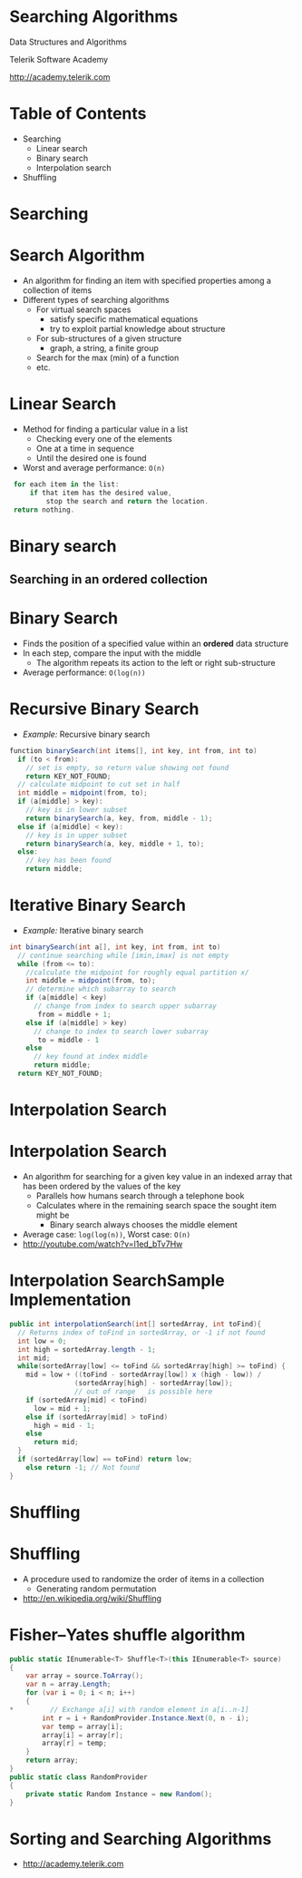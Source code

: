 <!-- section start -->
<!-- attr: { class:'slide-title', showInPresentation:true, hasScriptWrapper:true, style:'' } -->
# Searching Algorithms
<div class="signature">
    <p class="signature-course">Data Structures and Algorithms</p>
    <p class="signature-initiative">Telerik Software Academy</p>
    <a href="http://academy.telerik.com" class="signature-link">http://academy.telerik.com</a>
</div>


<!-- attr: { showInPresentation:true, hasScriptWrapper:true, style:'' } -->
# Table of Contents
* Searching
  * Linear search
  * Binary search
  * Interpolation search
* Shuffling


<!-- section start -->
<!-- attr: { class:'slide-section', showInPresentation:true, hasScriptWrapper:true, style:'' } -->
# Searching


<!-- attr: { showInPresentation:true, hasScriptWrapper:true, style:'' } -->
# Search Algorithm
* An algorithm for finding an item with specified properties among a collection of items
* Different types of searching algorithms
  * For virtual search spaces
    * satisfy specific mathematical equations
    * try to exploit partial knowledge about structure
  * For sub-structures of a given structure
    * graph, a string, a finite group
  * Search for the max (min) of a function
  * etc.

<!-- attr: { showInPresentation:true, hasScriptWrapper:true, style:'' } -->
# Linear Search

* Method for finding a particular value in a list
  * Checking every one of the elements
  * One at a time in sequence
  * Until the desired one is found
* Worst and average performance: `O(n)`

```cs
 for each item in the list:
     if that item has the desired value,
         stop the search and return the location.
 return nothing.
```

<!-- section start -->

<!-- attr: {class: 'slide-section'} -->
# Binary search
##  Searching in an ordered collection

<!-- attr: { showInPresentation:true, hasScriptWrapper:true, style:'' } -->
# Binary Search

* Finds the position of a specified value within an **ordered** data structure
* In each step, compare the input with the middle
  * The algorithm repeats its action to the left or right sub-structure
* Average performance: `O(log(n))`

<!-- attr: { showInPresentation:true, style:'' } -->
# Recursive Binary Search

* _Example:_ Recursive binary search

```cs
function binarySearch(int items[], int key, int from, int to)
  if (to < from):
    // set is empty, so return value showing not found
    return KEY_NOT_FOUND;
  // calculate midpoint to cut set in half
  int middle = midpoint(from, to);
  if (a[middle] > key):
    // key is in lower subset
    return binarySearch(a, key, from, middle - 1);
  else if (a[middle] < key):
    // key is in upper subset
    return binarySearch(a, key, middle + 1, to);
  else:
    // key has been found
    return middle;
```

<!-- attr: { showInPresentation:true, style:'' } -->
# Iterative Binary Search

* _Example:_ Iterative binary search
```cs
int binarySearch(int a[], int key, int from, int to)
  // continue searching while [imin,imax] is not empty
  while (from <= to):
    //calculate the midpoint for roughly equal partition x/
    int middle = midpoint(from, to);
    // determine which subarray to search
    if (a[middle] < key)
      // change from index to search upper subarray
       from = middle + 1;
    else if (a[middle] > key)
      // change to index to search lower subarray
       to = middle - 1
    else
      // key found at index middle
      return middle;
  return KEY_NOT_FOUND;
```

<!-- attr: {class: 'slide-section'} -->

<!-- section start -->

<!-- attr: {class: 'slide-section'} -->
# Interpolation Search

<!-- attr: { showInPresentation:true, style:'' } -->
# Interpolation Search
* An algorithm for searching for a given key value in an indexed array that has been ordered by the values of the key
  * Parallels how humans search through a telephone book
  * Calculates where in the remaining search space the sought item might be
    * Binary search always chooses the middle element
* Average case: `log(log(n))`, Worst case: `O(n)`
* http://youtube.com/watch?v=l1ed_bTv7Hw

<!-- attr: { showInPresentation:true, style:'' } -->
# Interpolation SearchSample Implementation

```cs
public int interpolationSearch(int[] sortedArray, int toFind){
  // Returns index of toFind in sortedArray, or -1 if not found
  int low = 0;
  int high = sortedArray.length - 1;
  int mid;
  while(sortedArray[low] <= toFind && sortedArray[high] >= toFind) {
    mid = low + ((toFind - sortedArray[low]) x (high - low)) /
                (sortedArray[high] - sortedArray[low]);
                // out of range   is possible here
    if (sortedArray[mid] < toFind)
      low = mid + 1;
    else if (sortedArray[mid] > toFind)
      high = mid - 1;
    else
      return mid;
  }
  if (sortedArray[low] == toFind) return low;
    else return -1; // Not found
}
```

<!-- section start -->
<!-- attr: { class:'slide-section', showInPresentation:true, hasScriptWrapper:true, style:'' } -->
# Shuffling

<!-- attr: { showInPresentation:true, hasScriptWrapper:true, style:'' } -->
# Shuffling
* A procedure used to randomize the order of items in a collection
  * Generating random permutation
* http://en.wikipedia.org/wiki/Shuffling

<!-- attr: { showInPresentation:true, style:'' } -->
# Fisher–Yates shuffle algorithm

```cs
public static IEnumerable<T> Shuffle<T>(this IEnumerable<T> source)
{
    var array = source.ToArray();
    var n = array.Length;
    for (var i = 0; i < n; i++)
    {
*         // Exchange a[i] with random element in a[i..n-1]
        int r = i + RandomProvider.Instance.Next(0, n - i);
        var temp = array[i];
        array[i] = array[r];
        array[r] = temp;
    }
    return array;
}
public static class RandomProvider
{
    private static Random Instance = new Random();
}
```

<!-- attr: { showInPresentation:true, style:'' } -->
# Sorting and Searching Algorithms
* http://academy.telerik.com
